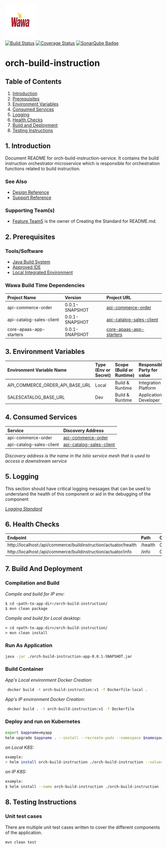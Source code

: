 <img src="docs/images/wawa.jpg" width="100" height="100"/>

[![Build Status](https://travis-ci.org/openmrs/openmrs-core.svg?branch=master)](https://google.com/) [![Coverage Status](https://coveralls.io/repos/github/openmrs/openmrs-core/badge.svg?branch=master)](https://google.com/) [![SonarQube Badge](https://api.codacy.com/project/badge/Grade/a51303ee46c34775a7c31c8d6016da6b)](https://codefresh.io/steps/)

# orch-build-instruction

## Table of Contents

1. [Introduction](#1-Introduction)
2. [Prerequisites](#2-Prerequisites)
3. [Environment Variables](#3-environment-variables)
4. [Consumed Services](#4-consumed-services)
5. [Logging](#6-logging)
6. [Health Checks](#7-health-checks)
7. [Build and Deployment](#8-build-and-deployment)
8. [Testing Instructions](#9-testing-instructions)

## 1. Introduction

Document README for orch-build-instruction-service.
It contains the build instruction orchestrator microservice which is responsible for orchestration functions related to build instruction.


### See Also
* [Design Reference](docs/DESIGN.md)
* [Support Reference](docs/SUPPORT.md)

### Supporting Team(s)
* <ins>Feature Team5</ins> is the owner of Creating the Standard for README.md.

## 2. Prerequisites
### Tools/Software

* [Java Build System](https://wawaappdev.atlassian.net/wiki/spaces/KM/pages/328830959/Java)
* [Approved IDE](https://wawaappdev.atlassian.net/wiki/spaces/KM/pages/329352164/IDE)
* [Local Integrated Environment](https://wawaappdev.atlassian.net/wiki/spaces/KM/pages/447155015/Local+Docker+Desktop+Kubernetes+Istio+Kafka+Mongo+Development)
    
### Wawa Build Time Dependencies

| Project Name         | Version       |  Project URL  |   
|:---------------------|:--------------|:--------------------------------------------------------|      
| api-commerce-order          |  0.0.1-SNAPSHOT      | [ api-commerce-order  ](https://github.com/wawa/api-commerce-order) |
| api-catalog-sales-client       |  0.0.1-SNAPSHOT    | [api-catalog-sales-client](https://github.com/wawa/api-catalog-sales) |
| core-apaas-app-starters       |  0.0.1-SNAPSHOT     | [core-apaas-app-starters](https://github.com/wawa/core-apaas-app-starters/tree/master/starters) |



## 3. Environment Variables

|Environment Variable Name | Type (Env or Secret)  |  Scope (Build or Runtime)    | Responsible Party for value  | Purpose | Comment(s)  |   
|:-------------------------|:----------------------|:-----------------------------|:-----------------------------|:--------|:------------|      
|  API_COMMERCE_ORDER_API_BASE_URL    |    Local        |    Build & Runtime       |  Integration Platform    |           |  Scope of this variable changes at run time|
|SALESCATALOG_BASE_URL| Dev| Build & Runtime | Application Developer|   | sales catalog base url     "http://api-catalog-sales.commerce.svc.cluster.local:port/api" | 

## 4. Consumed Services
| Service             | Discovery Address       |   
|:--------------------|:------------------------|   
|  api-commerce-order           |  [api-commerce-order](https://github.com/wawa/api-commerce-order) |
|  api-catalog-sales-client       | [api-catalog-sales-client](https://github.com/wawa/api-catalog-sales) |

*Discovery address is the name in the Istio service mesh that is used to access a downstream service*


## 5. Logging

 This section should have critical logging messages that can be used to understand the health of this component or aid in the debugging of the component

*[Logging Standard](https://wawaappdev.atlassian.net/wiki/spaces/ENTERPRISE/pages/337412190/ST9.1-+Logging+Standard)*


## 6. Health Checks
| Endpoint             | Path               |   Content     |
|:--------------------|:--------------------|---------------|   
|  http://localhost:<port>/api/commerce/buildinstruction/actuator/health      |  /health         |   OK          |
|  http://localhost:<port>/api/commerce/buildinstruction/actuator/info   |  /info          |   OK          |




## 7. Build And Deployment
### Compilation and Build

*Compile and build for IP env:*
```bash
$ cd <path-to-app-dir>/orch-build-instruction/
$ mvn clean package
```


*Compile and build for Local desktop:*
```
> cd <path-to-app-dir>/orch-build-instruction/
> mvn clean install
```

### Run As Application
```bash
java -jar ./orch-build-instruction-app-0.0.1-SNAPSHOT.jar
```

### Build Container

*App's Local environment Docker Creation:*

```bash
 docker build -t orch-build-instruction:v1 -f Dockerfile-local .
```

*App's IP environment Docker Creation:*

```bash
 docker build . -t orch-build-instruction:v1 -f Dockerfile
```

### Deploy and run on Kubernetes

```bash
export $appname=myapp
helm upgrade $appname . --install --recreate-pods --namespace $namespace --version $appversion --values $values
```

*on Local K8S:*
```bash
example:
> helm install orch-build-instruction ./orch-build-instruction --values ./orch-build-instruction/values-local.yaml  --namespace commerce
```

*on IP K8S:*
```bash
example:
$ helm install --name orch-build-instruction ./orch-build-instruction --values ./orch-build-instruction/values-ip-app-dev-01-us-east-1.yaml --namespace commerce
```

## 8. Testing Instructions 
### Unit test cases
There are multiple unit test cases written to cover the different components of the application.

```
mvn clean test
```

